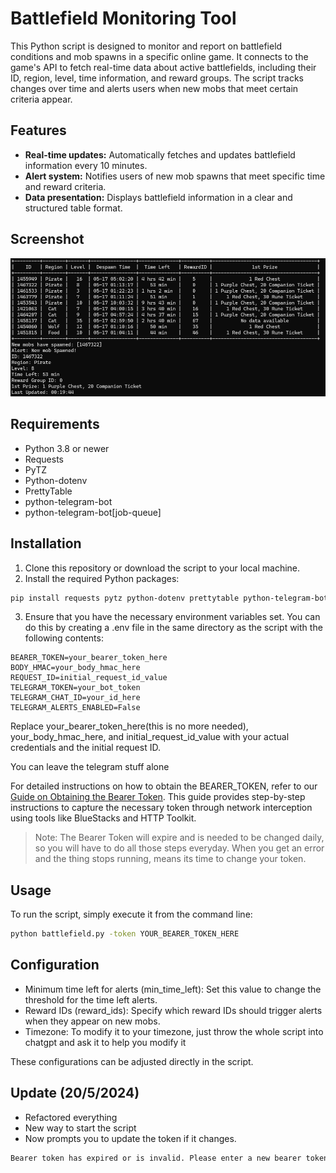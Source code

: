 # Battlefield Monitoring Tool

This Python script is designed to monitor and report on battlefield conditions and mob spawns in a specific online game. It connects to the game's API to fetch real-time data about active battlefields, including their ID, region, level, time information, and reward groups. The script tracks changes over time and alerts users when new mobs that meet certain criteria appear.

## Features

- **Real-time updates:** Automatically fetches and updates battlefield information every 10 minutes.
- **Alert system:** Notifies users of new mob spawns that meet specific time and reward criteria.
- **Data presentation:** Displays battlefield information in a clear and structured table format.

## Screenshot
![](./Images/Screenshot.png)

## Requirements

- Python 3.8 or newer
- Requests
- PyTZ
- Python-dotenv
- PrettyTable
- python-telegram-bot
- python-telegram-bot[job-queue]

## Installation

1. Clone this repository or download the script to your local machine.
2. Install the required Python packages:

```bash
pip install requests pytz python-dotenv prettytable python-telegram-bot
```
3. Ensure that you have the necessary environment variables set. You can do this by creating a .env file in the same directory as the script with the following contents:
```plaintext
BEARER_TOKEN=your_bearer_token_here
BODY_HMAC=your_body_hmac_here
REQUEST_ID=initial_request_id_value
TELEGRAM_TOKEN=your_bot_token
TELEGRAM_CHAT_ID=your_id_here
TELEGRAM_ALERTS_ENABLED=False
```
Replace your_bearer_token_here(this is no more needed), your_body_hmac_here, and initial_request_id_value with your actual credentials and the initial request ID.

You can leave the telegram stuff alone

For detailed instructions on how to obtain the BEARER_TOKEN, refer to our [Guide on Obtaining the Bearer Token](./Guide/README.md). This guide provides step-by-step instructions to capture the necessary token through network interception using tools like BlueStacks and HTTP Toolkit.

> Note: The Bearer Token will expire and is needed to be changed daily, so you will have to do all those steps everyday. When you get an error and the thing stops running, means its time to change your token. 

## Usage
To run the script, simply execute it from the command line:
```bash
python battlefield.py -token YOUR_BEARER_TOKEN_HERE
```

## Configuration
- Minimum time left for alerts (min_time_left): Set this value to change the threshold for the time left alerts.
- Reward IDs (reward_ids): Specify which reward IDs should trigger alerts when they appear on new mobs.
- Timezone: To modify it to your timezone, just throw the whole script into chatgpt and ask it to help you modify it 

These configurations can be adjusted directly in the script.

## Update (20/5/2024)
- Refactored everything
- New way to start the script
- Now prompts you to update the token if it changes. 
```bash
Bearer token has expired or is invalid. Please enter a new bearer token:
```
